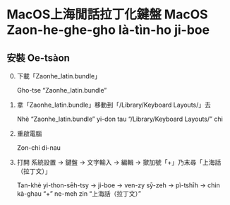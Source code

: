 # MacOS上海閒話拉丁化鍵盤 MacOS Zaon-he-ghe-gho là-tìn-ho ji-boe
## 安裝 Oe-tsàon
0. 下載「Zaonhe_latin.bundle」

   Gho-tse “Zaonhe_latin.bundle”
   
2. 拿「Zaonhe_latin.bundle」移動到「/Library/Keyboard Layouts/」去

   Nhè “Zaonhe_latin.bundle” yi-don tau “/Library/Keyboard Layouts/” chi

3. 重啟電腦

   Zon-chi di-nau

5. 打開 系統設置 -> 鍵盤 -> 文字輸入 -> 編輯 -> 撳加號「+」乃末尋「上海話（拉丁文）」

   Tan-khè yi-thon-sēh-tsy -> ji-boe -> ven-zy sȳ-zeh -> pì-tshīh -> chin kà-ghau “+” ne-meh zin “上海話（拉丁文）”
